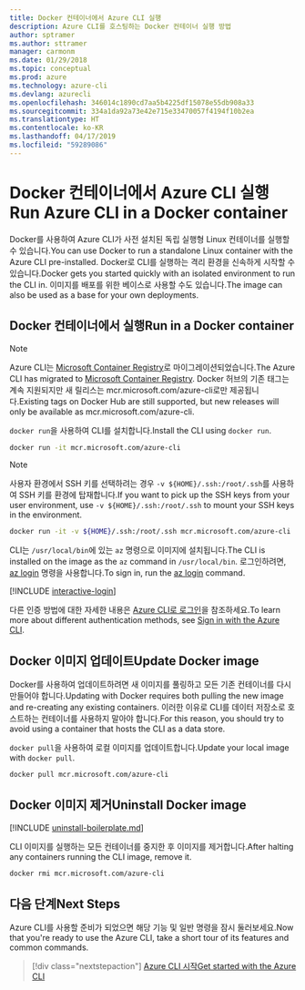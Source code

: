 ```yaml
---
title: Docker 컨테이너에서 Azure CLI 실행
description: Azure CLI를 호스팅하는 Docker 컨테이너 실행 방법
author: sptramer
ms.author: sttramer
manager: carmonm
ms.date: 01/29/2018
ms.topic: conceptual
ms.prod: azure
ms.technology: azure-cli
ms.devlang: azurecli
ms.openlocfilehash: 346014c1890cd7aa5b4225df15078e55db908a33
ms.sourcegitcommit: 334a1da92a73e42e715e33470057f4194f10b2ea
ms.translationtype: HT
ms.contentlocale: ko-KR
ms.lasthandoff: 04/17/2019
ms.locfileid: "59289086"
---
```

# <a name="run-azure-cli-in-a-docker-container"></a><span data-ttu-id="3a131-103">Docker 컨테이너에서 Azure CLI 실행</span><span class="sxs-lookup"><span data-stu-id="3a131-103">Run Azure CLI in a Docker container</span></span>

<span data-ttu-id="3a131-104">Docker를 사용하여 Azure CLI가 사전 설치된 독립 실행형 Linux 컨테이너를 실행할 수 있습니다.</span><span class="sxs-lookup"><span data-stu-id="3a131-104">You can use Docker to run a standalone Linux container with the Azure CLI pre-installed.</span></span> <span data-ttu-id="3a131-105">Docker로 CLI를 실행하는 격리 환경을 신속하게 시작할 수 있습니다.</span><span class="sxs-lookup"><span data-stu-id="3a131-105">Docker gets you started quickly with an isolated environment to run the CLI in.</span></span> <span data-ttu-id="3a131-106">이미지를 배포를 위한 베이스로 사용할 수도 있습니다.</span><span class="sxs-lookup"><span data-stu-id="3a131-106">The image can also be used as a base for your own deployments.</span></span>

## <a name="run-in-a-docker-container"></a><span data-ttu-id="3a131-107">Docker 컨테이너에서 실행</span><span class="sxs-lookup"><span data-stu-id="3a131-107">Run in a Docker container</span></span>

> [!NOTE]
> <span data-ttu-id="3a131-108">Azure CLI는 [Microsoft Container Registry](https://azure.microsoft.com/services/container-registry)로 마이그레이션되었습니다.</span><span class="sxs-lookup"><span data-stu-id="3a131-108">The Azure CLI has migrated to [Microsoft Container Registry](https://azure.microsoft.com/services/container-registry).</span></span> <span data-ttu-id="3a131-109">Docker 허브의 기존 태그는 계속 지원되지만 새 릴리스는 mcr.microsoft.com/azure-cli로만 제공됩니다.</span><span class="sxs-lookup"><span data-stu-id="3a131-109">Existing tags on Docker Hub are still supported, but new releases will only be available as mcr.microsoft.com/azure-cli.</span></span>

<span data-ttu-id="3a131-110">`docker run`을 사용하여 CLI를 설치합니다.</span><span class="sxs-lookup"><span data-stu-id="3a131-110">Install the CLI using `docker run`.</span></span>

   ```bash
   docker run -it mcr.microsoft.com/azure-cli
   ```

> [!NOTE]
> <span data-ttu-id="3a131-111">사용자 환경에서 SSH 키를 선택하려는 경우 `-v ${HOME}/.ssh:/root/.ssh`를 사용하여 SSH 키를 환경에 탑재합니다.</span><span class="sxs-lookup"><span data-stu-id="3a131-111">If you want to pick up the SSH keys from your user environment, use `-v ${HOME}/.ssh:/root/.ssh` to mount your SSH keys in the environment.</span></span>
>
> ```bash
> docker run -it -v ${HOME}/.ssh:/root/.ssh mcr.microsoft.com/azure-cli
> ```

<span data-ttu-id="3a131-112">CLI는 `/usr/local/bin`에 있는 `az` 명령으로 이미지에 설치됩니다.</span><span class="sxs-lookup"><span data-stu-id="3a131-112">The CLI is installed on the image as the `az` command in `/usr/local/bin`.</span></span> <span data-ttu-id="3a131-113">로그인하려면, [az login](/cli/azure/reference-index#az-login) 명령을 사용합니다.</span><span class="sxs-lookup"><span data-stu-id="3a131-113">To sign in, run the [az login](/cli/azure/reference-index#az-login) command.</span></span>

[!INCLUDE [interactive-login](includes/interactive-login.md)]

<span data-ttu-id="3a131-114">다른 인증 방법에 대한 자세한 내용은 [Azure CLI로 로그인](authenticate-azure-cli.md)을 참조하세요.</span><span class="sxs-lookup"><span data-stu-id="3a131-114">To learn more about different authentication methods, see [Sign in with the Azure CLI](authenticate-azure-cli.md).</span></span>

## <a name="update-docker-image"></a><span data-ttu-id="3a131-115">Docker 이미지 업데이트</span><span class="sxs-lookup"><span data-stu-id="3a131-115">Update Docker image</span></span>

<span data-ttu-id="3a131-116">Docker를 사용하여 업데이트하려면 새 이미지를 풀링하고 모든 기존 컨테이너를 다시 만들어야 합니다.</span><span class="sxs-lookup"><span data-stu-id="3a131-116">Updating with Docker requires both pulling the new image and re-creating any existing containers.</span></span> <span data-ttu-id="3a131-117">이러한 이유로 CLI를 데이터 저장소로 호스트하는 컨테이너를 사용하지 말아야 합니다.</span><span class="sxs-lookup"><span data-stu-id="3a131-117">For this reason, you should try to avoid using a container that hosts the CLI as a data store.</span></span>

<span data-ttu-id="3a131-118">`docker pull`을 사용하여 로컬 이미지를 업데이트합니다.</span><span class="sxs-lookup"><span data-stu-id="3a131-118">Update your local image with `docker pull`.</span></span>

```bash
docker pull mcr.microsoft.com/azure-cli
```

## <a name="uninstall-docker-image"></a><span data-ttu-id="3a131-119">Docker 이미지 제거</span><span class="sxs-lookup"><span data-stu-id="3a131-119">Uninstall Docker image</span></span>

[!INCLUDE [uninstall-boilerplate.md](includes/uninstall-boilerplate.md)]

<span data-ttu-id="3a131-120">CLI 이미지를 실행하는 모든 컨테이너를 중지한 후 이미지를 제거합니다.</span><span class="sxs-lookup"><span data-stu-id="3a131-120">After halting any containers running the CLI image, remove it.</span></span>

```bash
docker rmi mcr.microsoft.com/azure-cli
```

## <a name="next-steps"></a><span data-ttu-id="3a131-121">다음 단계</span><span class="sxs-lookup"><span data-stu-id="3a131-121">Next Steps</span></span>

<span data-ttu-id="3a131-122">Azure CLI를 사용할 준비가 되었으면 해당 기능 및 일반 명령을 잠시 둘러보세요.</span><span class="sxs-lookup"><span data-stu-id="3a131-122">Now that you're ready to use the Azure CLI, take a short tour of its features and common commands.</span></span>

> [!div class="nextstepaction"]
> [<span data-ttu-id="3a131-123">Azure CLI 시작</span><span class="sxs-lookup"><span data-stu-id="3a131-123">Get started with the Azure CLI</span></span>](get-started-with-azure-cli.md)
